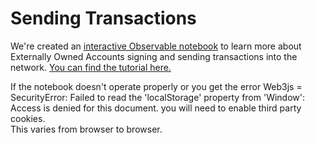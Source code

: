   Sending Transactions
====================

  We're created an [interactive Observable notebook](https://observablehq.com/@consensys-academy/externally-owned-accounts-and-ethereum-transactions) to learn more about Externally Owned Accounts signing and sending transactions into the network. [You can find the tutorial here.](https://observablehq.com/@consensys-academy/externally-owned-accounts-and-ethereum-transactions)

 If the notebook doesn't operate properly or you get the error Web3js = SecurityError: Failed to read the 'localStorage' property from 'Window': Access is denied for this document. you will need to enable third party cookies.  
 This varies from browser to browser. 

   